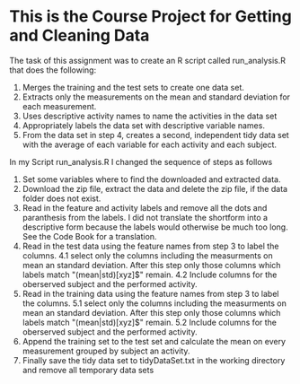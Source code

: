 # This is the Course Project for Getting and Cleaning Data

The task of this assignment was to create an R script called run_analysis.R that does the following:

1. Merges the training and the test sets to create one data set.
2. Extracts only the measurements on the mean and standard deviation for each measurement. 
3. Uses descriptive activity names to name the activities in the data set
4. Appropriately labels the data set with descriptive variable names. 
5. From the data set in step 4, creates a second, independent tidy data set with the average of each variable for each activity and each subject.

In my Script run_analysis.R I changed the sequence of steps as follows

1. Set some variables where to find the downloaded and extracted data.
2. Download the zip file, extract the data and delete the zip file, if the data folder does not exist.
3. Read in the feature and activity labels and remove all the dots and paranthesis from the labels. I did not translate the shortform into a descriptive form because the labels would otherwise be much too long. See the Code Book for a translation.
4. Read in the test data using the feature names from step 3 to label the columns.
4.1 select only the columns including the measurments on mean an standard deviation. After this step only those columns which labels match "(mean|std)[xyz]$" remain.
4.2 Include columns for the oberserved subject and the performed activity.
5. Read in the training data using the feature names from step 3 to label the columns.
5.1 select only the columns including the measurments on mean an standard deviation. After this step only those columns which labels match "(mean|std)[xyz]$" remain.
5.2 Include columns for the oberserved subject and the performed activity.
6. Append the training set to the test set and calculate the mean on every measurement grouped by subject an activity.
7. Finally save the tidy data set to tidyDataSet.txt in the working directory and remove all temporary data sets